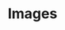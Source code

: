 ---
ee_id_show: '4360'
title: Images
url: images
live_url:
year: '2016'
venue: Fridericianum
state_country: Kassel
type:
dates:
wwwnews:
wwweblast:
pitch: "​Group ... shared a room with Michel Majerus! OMG~~~~!"
ps:
layout: shows
---